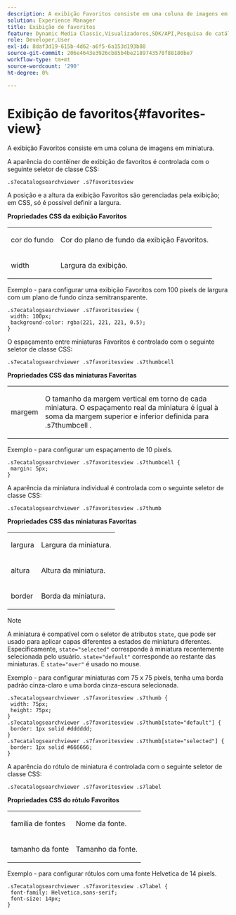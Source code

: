 ```yaml
---
description: A exibição Favoritos consiste em uma coluna de imagens em miniatura.
solution: Experience Manager
title: Exibição de favoritos
feature: Dynamic Media Classic,Visualizadores,SDK/API,Pesquisa de catálogo eletrônico
role: Developer,User
exl-id: 8daf3d19-615b-4d62-a6f5-6a153d193b88
source-git-commit: 206e4643e3926cb85b4be2189743578f88180be7
workflow-type: tm+mt
source-wordcount: '290'
ht-degree: 0%

---
```


# Exibição de favoritos{#favorites-view}

A exibição Favoritos consiste em uma coluna de imagens em miniatura.

<!--<a id="section_B6EFCCADB5A5495DAE6BBE42F7F405CB"></a>-->

A aparência do contêiner de exibição de favoritos é controlada com o seguinte seletor de classe CSS:

```
.s7ecatalogsearchviewer .s7favoritesview
```

A posição e a altura da exibição Favoritos são gerenciadas pela exibição; em CSS, só é possível definir a largura.

**Propriedades CSS da exibição Favoritos**

<table id="table_C48C56E696304C9BAFEE71BA9EA9A174"> 
 <tbody> 
  <tr> 
   <td colname="col1"> <p> <span class="codeph"> cor do fundo  </span> </p> </td> 
   <td colname="col2"> <p> Cor do plano de fundo da exibição Favoritos. </p> </td> 
  </tr> 
  <tr> 
   <td colname="col1"> <p> <span class="codeph"> width </span> </p> </td> 
   <td colname="col2"> <p>Largura da exibição. </p> </td> 
  </tr> 
 </tbody> 
</table>

Exemplo - para configurar uma exibição Favoritos com 100 pixels de largura com um plano de fundo cinza semitransparente.

```
.s7ecatalogsearchviewer .s7favoritesview { 
 width: 100px; 
 background-color: rgba(221, 221, 221, 0.5); 
}
```

O espaçamento entre miniaturas Favoritos é controlado com o seguinte seletor de classe CSS:

```
.s7ecatalogsearchviewer .s7favoritesview .s7thumbcell
```

**Propriedades CSS das miniaturas Favoritas**

<table id="table_EED8CE63D805458196DE0E87C7E9945F"> 
 <tbody> 
  <tr> 
   <td colname="col1"> <p> <span class="codeph"> margem  </span> </p> </td> 
   <td colname="col2"> <p> O tamanho da margem vertical em torno de cada miniatura. O espaçamento real da miniatura é igual à soma da margem superior e inferior definida para <span class="codeph"> .s7thumbcell </span>. </p> </td> 
  </tr> 
 </tbody> 
</table>

Exemplo - para configurar um espaçamento de 10 pixels.

```
.s7ecatalogsearchviewer .s7favoritesview .s7thumbcell { 
 margin: 5px; 
}
```

A aparência da miniatura individual é controlada com o seguinte seletor de classe CSS:

```
.s7ecatalogsearchviewer .s7favoritesview .s7thumb
```

**Propriedades CSS das miniaturas Favoritas**

<table id="table_6F5B1438CAFA49E9B33400C6970ABDA1"> 
 <tbody> 
  <tr> 
   <td colname="col1"> <p> <span class="codeph"> largura  </span> </p> </td> 
   <td colname="col2"> <p>Largura da miniatura. </p> </td> 
  </tr> 
  <tr> 
   <td colname="col1"> <p> <span class="codeph"> altura  </span> </p> </td> 
   <td colname="col2"> <p>Altura da miniatura. </p> </td> 
  </tr> 
  <tr> 
   <td colname="col1"> <p> <span class="codeph"> border  </span> </p> </td> 
   <td colname="col2"> <p>Borda da miniatura. </p> </td> 
  </tr> 
 </tbody> 
</table>

>[!NOTE]
>
>A miniatura é compatível com o seletor de atributos `state`, que pode ser usado para aplicar capas diferentes a estados de miniatura diferentes. Especificamente, `state="selected"` corresponde à miniatura recentemente selecionada pelo usuário. `state="default"` corresponde ao restante das miniaturas. E `state="over"` é usado no mouse.

Exemplo - para configurar miniaturas com 75 x 75 pixels, tenha uma borda padrão cinza-claro e uma borda cinza-escura selecionada.

```
.s7ecatalogsearchviewer .s7favoritesview .s7thumb { 
 width: 75px; 
 height: 75px;  
} 
.s7ecatalogsearchviewer .s7favoritesview .s7thumb[state="default"] { 
 border: 1px solid #dddddd; 
} 
.s7ecatalogsearchviewer .s7favoritesview .s7thumb[state="selected"] { 
 border: 1px solid #666666; 
}
```

A aparência do rótulo de miniatura é controlada com o seguinte seletor de classe CSS:

```
.s7ecatalogsearchviewer .s7favoritesview .s7label
```

**Propriedades CSS do rótulo Favoritos**

<table id="table_B41339A16ACB46CB87D3EB1FD05FA2CD"> 
 <tbody> 
  <tr> 
   <td colname="col1"> <p> <span class="codeph"> família de fontes  </span> </p> </td> 
   <td colname="col2"> <p>Nome da fonte. </p> </td> 
  </tr> 
  <tr> 
   <td colname="col1"> <p> <span class="codeph"> tamanho da fonte  </span> </p> </td> 
   <td colname="col2"> <p>Tamanho da fonte. </p> </td> 
  </tr> 
 </tbody> 
</table>

Exemplo - para configurar rótulos com uma fonte Helvetica de 14 pixels.

```
.s7ecatalogsearchviewer .s7favoritesview .s7label { 
 font-family: Helvetica,sans-serif; 
 font-size: 14px; 
}
```
